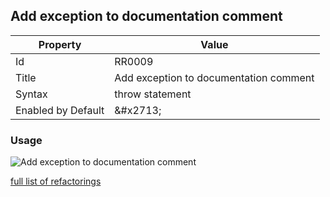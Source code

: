 ## Add exception to documentation comment

| Property | Value |
| -------- | ----- |
| Id | RR0009 |
| Title | Add exception to documentation comment |
| Syntax | throw statement |
| Enabled by Default | &\#x2713; |

### Usage

![Add exception to documentation comment](../../images/refactorings/AddExceptionToDocumentationComment.png)

[full list of refactorings](Refactorings.md)